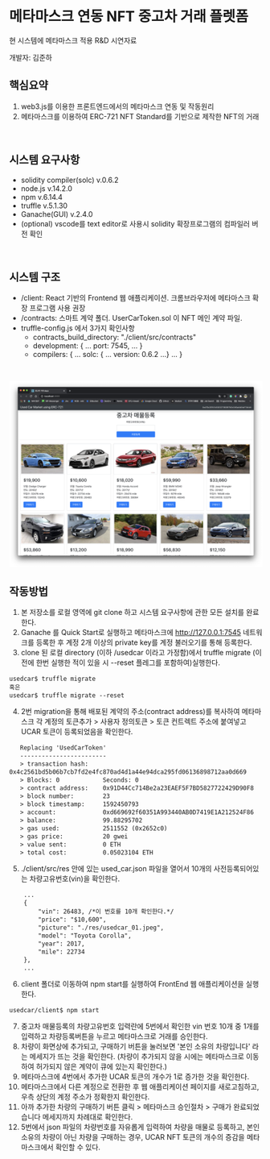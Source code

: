 메타마스크 연동 NFT 중고차 거래 플렛폼
====

현 시스템에 메타마스크 적용 R&D 시연자료
<br/>

개발자: 김준하
<br/>

핵심요약
----
1. web3.js를 이용한 프론트엔드에서의 메타마스크 연동 및 작동원리
2. 메타마스크를 이용하여 ERC-721 NFT Standard를 기반으로 제작한 NFT의 거래
<br/>

시스템 요구사항
----
- solidity compiler(solc) v.0.6.2
- node.js v.14.2.0
- npm v.6.14.4
- truffle v.5.1.30
- Ganache(GUI) v.2.4.0
- (optional) vscode를 text editor로 사용시 solidity 확장프로그램의 컴파일러 버전 확인
<br/>

시스템 구조
----
- /client: React 기반의 Frontend 웹 애플리케이션. 크롬브라우저에 메타마스크 확장 프로그램 사용 권장
- /contracts: 스마트 계약 폴더. UserCarToken.sol 이 NFT 메인 계약 파일.
- truffle-config.js 에서 3가지 확인사항
    + contracts_build_directory: "./client/src/contracts"
    + development: { ... port: 7545, ... }
    + compilers: { ... solc: { ... version: 0.6.2 ...} ... }
<br/>

![Alt text](/sample.png "실행화면 예시")

작동방법
----
1. 본 저장소를 로컬 영역에 git clone 하고 시스템 요구사항에 관한 모든 설치를 완료한다.
2. Ganache 를 Quick Start로 실행하고 메타마스크에 http://127.0.0.1:7545 네트워크를 등록한 후 계정 2개 이상의 private key를 계정 불러오기를 통해 등록한다.
3. clone 된 로컬 directory (이하 /usedcar 이라고 가정함)에서 truffle migrate (이전에 한번 실행한 적이 있을 시 --reset 플레그를 포함하여)실행한다.
```
usedcar$ truffle migrate
혹은
usedcar$ truffle migrate --reset
```
4. 2번 migration을 통해 배포된 계약의 주소(contract address)를 복사하여 메타마스크 각 계정의 토큰추가 > 사용자 정의토큰 > 토큰 컨트렉트 주소에 붙여넣고 UCAR 토큰이 등록되었음을 확인한다.

```
   Replacing 'UsedCarToken'
   ------------------------
   > transaction hash:    0x4c2561bd5b06b7cb7fd2e4fc870ad4d1a44e94dca295fd06136898712aa0d669
   > Blocks: 0            Seconds: 0
   > contract address:    0x91D44Cc714Be2a23EAEF5F7BD5827722429D90F8
   > block number:        23
   > block timestamp:     1592450793
   > account:             0xd669692f60351A993440AB0D7419E1A212524F86
   > balance:             99.88295702
   > gas used:            2511552 (0x2652c0)
   > gas price:           20 gwei
   > value sent:          0 ETH
   > total cost:          0.05023104 ETH
```
5. ./client/src/res 안에 있는 used_car.json 파일을 열어서 10개의 사전등록되어있는 차량고유번호(vin)을 확인한다.
```
    ...
    {
        "vin": 26483, /*이 번호를 10개 확인한다.*/
        "price": "$10,600",
        "picture": "./res/usedcar_01.jpeg",
        "model": "Toyota Corolla",
        "year": 2017,
        "mile": 22734
    },
    ...
```
6. client 폴더로 이동하여 npm start를 실행하여 FrontEnd 웹 애플리케이션을 실행한다.
```
usedcar/client$ npm start
```
7. 중고차 매물등록의 차량고유번호 입력란에 5번에서 확인한 vin 번호 10개 중 1개를 입력하고 차량등록버튼을 누르고 메타마스크로 거래를 승인한다.
8. 차량이 화면상에 추가되고, 구매하기 버튼을 눌러보면 '본인 소유의 차량입니다' 라는 메세지가 뜨는 것을 확인한다. (차량이 추가되지 않을 시에는 메타마스크로 이동하여 허가되지 않은 계약이 큐에 있는지 확인한다.)
9. 메타마스크에 4번에서 추가한 UCAR 토큰의 개수가 1로 증가한 것을 확인한다.
10. 메타마스크에서 다른 계정으로 전환한 후 웹 애플리케이션 페이지를 새로고침하고, 우측 상단의 계정 주소가 정확한지 확인한다.
11. 아까 추가한 차량의 구매하기 버튼 클릭 > 메타마스크 승인절차 > 구매가 완료되었습니다 메세지까지 차례대로 확인한다.
12. 5번에서 json 파일의 차량번호를 자유롭게 입력하여 차량을 매물로 등록하고, 본인소유의 차량이 아닌 차량을 구매하는 경우, UCAR NFT 토큰의 개수의 증감을 메타마스크에서 확인할 수 있다.